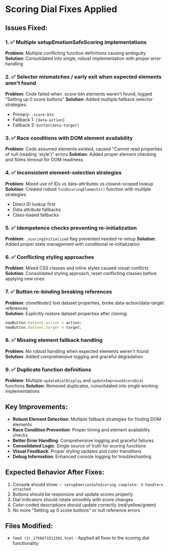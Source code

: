 # Scoring Dial Fixes Applied

## Issues Fixed:

### 1. ✅ Multiple setupEmotionSafeScoring implementations
**Problem**: Multiple conflicting function definitions causing ambiguity
**Solution**: Consolidated into single, robust implementation with proper error handling

### 2. ✅ Selector mismatches / early exit when expected elements aren't found  
**Problem**: Code failed when .score-btn elements weren't found, logged "Setting up 0 score buttons"
**Solution**: Added multiple fallback selector strategies:
- Primary: `.score-btn`
- Fallback 1: `[data-action]`
- Fallback 2: `button[data-target]`

### 3. ✅ Race conditions with DOM element availability
**Problem**: Code assumed elements existed, caused "Cannot read properties of null (reading 'style')" errors
**Solution**: Added proper element checking and 50ms timeout for DOM readiness

### 4. ✅ Inconsistent element-selection strategies  
**Problem**: Mixed use of IDs vs data-attributes vs closest-scoped lookup
**Solution**: Created robust `findScoringElements()` function with multiple strategies:
- Direct ID lookup first
- Data attribute fallbacks 
- Class-based fallbacks

### 5. ✅ Idempotence checks preventing re-initialization
**Problem**: `_scoringInitialized` flag prevented needed re-setup
**Solution**: Added proper state management with conditional re-initialization

### 6. ✅ Conflicting styling approaches
**Problem**: Mixed CSS classes and inline styles caused visual conflicts
**Solution**: Consolidated styling approach, reset conflicting classes before applying new ones

### 7. ✅ Button re-binding breaking references
**Problem**: cloneNode() lost dataset properties, broke data-action/data-target references  
**Solution**: Explicitly restore dataset properties after cloning:
```javascript
newButton.dataset.action = action;
newButton.dataset.target = target;
```

### 8. ✅ Missing element fallback handling
**Problem**: No robust handling when expected elements weren't found
**Solution**: Added comprehensive logging and graceful degradation

### 9. ✅ Duplicate function definitions
**Problem**: Multiple `updateDialDisplay` and `updateImprovedScoreDial` functions
**Solution**: Removed duplicates, consolidated into single working implementations

## Key Improvements:

- **Robust Element Detection**: Multiple fallback strategies for finding DOM elements
- **Race Condition Prevention**: Proper timing and element availability checks  
- **Better Error Handling**: Comprehensive logging and graceful failures
- **Consolidated Logic**: Single source of truth for scoring functions
- **Visual Feedback**: Proper styling updates and color transitions
- **Debug Information**: Enhanced console logging for troubleshooting

## Expected Behavior After Fixes:

1. Console should show: `✓ setupEmotionSafeScoring complete: X handlers attached` 
2. Buttons should be responsive and update scores properly
3. Dial indicators should rotate smoothly with score changes
4. Color-coded descriptions should update correctly (red/yellow/green)
5. No more "Setting up 0 score buttons" or null reference errors

## Files Modified:
- `feed (3)_1756671512381.html` - Applied all fixes to the scoring dial functionality